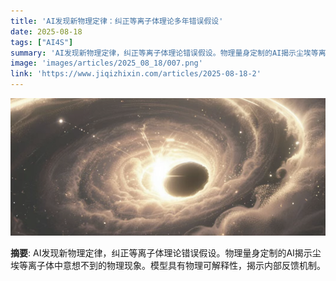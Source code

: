 ```yaml
---
title: 'AI发现新物理定律：纠正等离子体理论多年错误假设'
date: 2025-08-18
tags: ["AI4S"]
summary: 'AI发现新物理定律，纠正等离子体理论错误假设。物理量身定制的AI揭示尘埃等离子体中意想不到的物理现象。模型具有物理可解释性，揭示内部反馈机制。'
image: 'images/articles/2025_08_18/007.png'
link: 'https://www.jiqizhixin.com/articles/2025-08-18-2'
---
```

![AI发现新物理定律：纠正等离子体理论多年错误假设](images/articles/2025_08_18/007.png)

**摘要**: AI发现新物理定律，纠正等离子体理论错误假设。物理量身定制的AI揭示尘埃等离子体中意想不到的物理现象。模型具有物理可解释性，揭示内部反馈机制。
